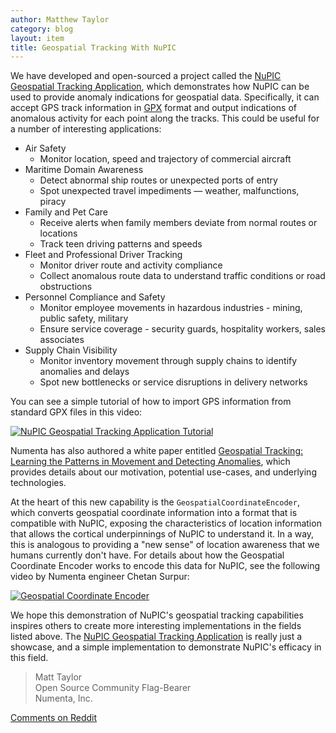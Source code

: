 ```yaml
---
author: Matthew Taylor
category: blog
layout: item
title: Geospatial Tracking With NuPIC
---
```


We have developed and open-sourced a project called the [NuPIC Geospatial
Tracking Application](https://github.com/numenta/nupic.geospatial), which
demonstrates how NuPIC can be used to provide anomaly indications for geospatial
data. Specifically, it can accept GPS track information in
[GPX](http://www.topografix.com/gpx.asp) format and output indications of
anomalous activity for each point along the tracks. This could be useful for a
number of interesting applications:

- <i></i> Air Safety
    - <i></i> Monitor location, speed and trajectory of commercial aircraft
- <i></i> Maritime Domain Awareness
    - <i></i> Detect abnormal ship routes or unexpected ports of entry
    - <i></i> Spot unexpected travel impediments — weather, malfunctions, piracy
- <i></i> Family and Pet Care
    - <i></i> Receive alerts when family members deviate from normal routes or locations
    - <i></i> Track teen driving patterns and speeds
- <i></i> Fleet and Professional Driver Tracking
    - <i></i> Monitor driver route and activity compliance
    - <i></i> Collect anomalous route data to understand traffic conditions or road obstructions
- <i></i> Personnel Compliance and Safety
    - <i></i> Monitor employee movements in hazardous industries - mining, public safety, military
    - <i></i> Ensure service coverage - security guards, hospitality workers, sales associates
- <i></i> Supply Chain Visibility
    - <i></i> Monitor inventory movement through supply chains to identify anomalies and delays
    - <i></i> Spot new bottlenecks or service disruptions in delivery networks

You can see a simple tutorial of how to import GPS information from standard GPX
files in this video:

[![NuPIC Geospatial Tracking Application Tutorial](http://img.youtube.com/vi/M4dD9wCQLkA/hqdefault.jpg)](http://www.youtube.com/watch?v=M4dD9wCQLkA)

Numenta has also authored a white paper entitled
[Geospatial Tracking: Learning the Patterns in Movement and Detecting Anomalies](http://numenta.com/assets/pdf/whitepapers/Geospatial%20Tracking%20White%20Paper.pdf),
which provides details about our motivation, potential use-cases, and underlying
technologies.

At the heart of this new capability is the `GeospatialCoordinateEncoder`, which
converts geospatial coordinate information into a format that is compatible with
NuPIC, exposing the characteristics of location information that allows the
cortical underpinnings of NuPIC to understand it. In a way, this is analogous to
providing a "new sense" of location awareness that we humans currently don't
have. For details about how the Geospatial Coordinate Encoder works to encode
this data for NuPIC, see the following video by Numenta engineer Chetan Surpur:

[![Geospatial Coordinate Encoder](http://img.youtube.com/vi/KxxHo-FtKRo/hqdefault.jpg)](http://www.youtube.com/watch?v=KxxHo-FtKRo)

We hope this demonstration of NuPIC's geospatial tracking capabilities inspires
others to create more interesting implementations in the fields listed above.
The [NuPIC Geospatial Tracking Application](https://github.com/numenta/nupic.geospatial)
is really just a showcase, and a simple implementation to demonstrate NuPIC's
efficacy in this field.

> Matt Taylor <br/>
> Open Source Community Flag-Bearer <br/>
> Numenta, Inc.

[Comments on Reddit](http://www.reddit.com/r/MachineLearning/comments/2dx0uc/geospatial_tracking_with_nupic/)
